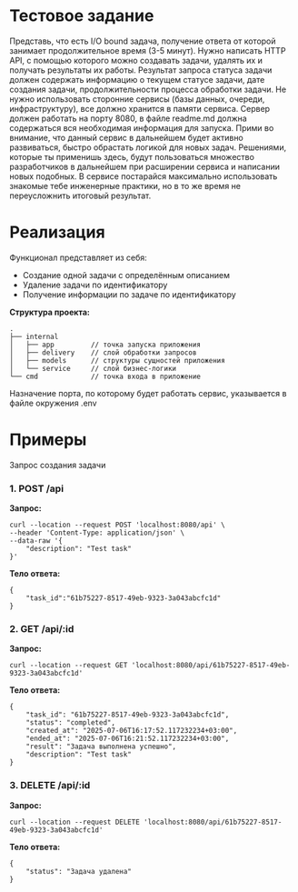 # Тестовое задание
Представь, что есть I/O bound задача, получение ответа от которой занимает продолжительное время (3-5 минут). Нужно написать HTTP API, с помощью которого можно создавать задачи, удалять их и получать результаты их работы. Результат запроса статуса задачи должен содержать информацию о текущем статусе задачи, дате создания задачи, продолжительности процесса обработки задачи. 
Не нужно использовать сторонние сервисы (базы данных, очереди, инфраструктуру), все должно хранится в памяти сервиса. 
Сервер должен работать на порту 8080, в файле readme.md должна содержаться вся необходимая информация для запуска. 
Прими во внимание, что данный сервис в дальнейшем будет активно развиваться, быстро обрастать логикой для новых задач. Решениями, которые ты применишь здесь, будут пользоваться множество разработчиков в дальнейшем при расширении сервиса и написании новых подобных. В сервисе постарайся максимально использовать знакомые тебе инженерные практики, но в то же время не переусложнить итоговый результат.

# Реализация
Функционал представляет из себя:
- Создание одной задачи с определённым описанием
- Удаление задачи по идентификатору
- Получение информации по задаче по идентификатору  

**Структура проекта:**
```
.
├── internal
│   ├── app         // точка запуска приложения
│   ├── delivery    // слой обработки запросов
│   ├── models      // структуры сущностей приложения
│   └── service     // слой бизнес-логики
└── cmd             // точка входа в приложение
```
Назначение порта, по которому будет работать сервис, указывается в файле окружения .env

# Примеры
Запрос создания задачи
### 1. POST /api
**Запрос:**
```
curl --location --request POST 'localhost:8080/api' \
--header 'Content-Type: application/json' \
--data-raw '{
    "description": "Test task"
}'
```
**Тело ответа:**
```
{
    "task_id":"61b75227-8517-49eb-9323-3a043abcfc1d"
}
```
### 2. GET /api/:id
**Запрос:**
```
curl --location --request GET 'localhost:8080/api/61b75227-8517-49eb-9323-3a043abcfc1d'
```
**Тело ответа:**
```
{
    "task_id": "61b75227-8517-49eb-9323-3a043abcfc1d",
    "status": "completed",
    "created_at": "2025-07-06T16:17:52.117232234+03:00",
    "ended_at": "2025-07-06T16:21:52.117232234+03:00",
    "result": "Задача выполнена успешно",
    "description": "Test task"
}
```
### 3. DELETE /api/:id
**Запрос:**
```
curl --location --request DELETE 'localhost:8080/api/61b75227-8517-49eb-9323-3a043abcfc1d'
```
**Тело ответа:**
```
{
    "status": "Задача удалена"
}
```